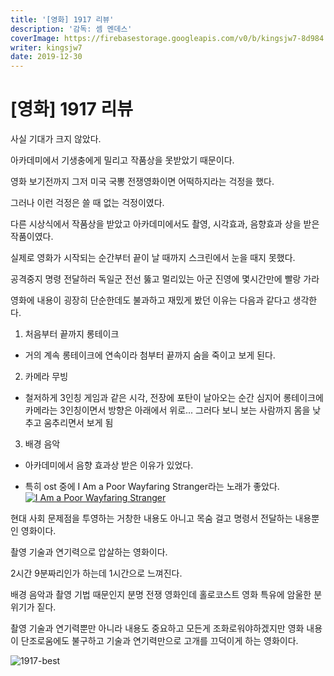 ```yaml
---
title: '[영화] 1917 리뷰'
description: '감독: 셈 멘데스'
coverImage: https://firebasestorage.googleapis.com/v0/b/kingsjw7-8d984.appspot.com/o/movie%2F1917-1.jpg?alt=media&token=fc6c38e2-d011-4c6a-b54c-7bb2d523a3c2
writer: kingsjw7
date: 2019-12-30
---
```


# [영화] 1917 리뷰

사실 기대가 크지 않았다.

아카데미에서 기생충에게 밀리고 작품상을 못받았기 때문이다.

영화 보기전까지 그저 미국 국뽕 전쟁영화이면 어떡하지라는 걱정을 했다.

그러나 이런 걱정은 쓸 때 없는 걱정이였다.

다른 시상식에서 작품상을 받았고 아카데미에서도 촬영, 시각효과, 음향효과 상을 받은 작품이였다.

실제로 영화가 시작되는 순간부터 끝이 날 때까지 스크린에서 눈을 때지 못했다.

공격중지 명령 전달하러 독일군 전선 뚫고 멀리있는 아군 진영에 몇시간만에 빨랑 가라

영화에 내용이 굉장히 단순한데도 불과하고 재밌게 봤던 이유는 다음과 같다고 생각한다.

1. 처음부터 끝까지 롱테이크
- 거의 계속 롱테이크에 연속이라 첨부터 끝까지 숨을 죽이고 보게 된다.

2. 카메라 무빙
- 철저하게 3인칭 게임과 같은 시각, 전장에 포탄이 날아오는 순간 심지어 롱테이크에 카메라는 3인칭이면서 방향은 아래에서 위로... 그러다 보니 보는 사람까지 몸을 낮추고 움추리면서 보게 됨

3. 배경 음악
- 아카데미에서 음향 효과상 받은 이유가 있었다.

- 특히 ost 중에 I Am a Poor Wayfaring Stranger라는 노래가 좋았다.
[![I Am a Poor Wayfaring Stranger](https://img.youtube.com/vi/tcsb_5Jaucs/0.jpg)](https://youtu.be/fp7mdSMNQB0)

현대 사회 문제점을 투영하는 거창한 내용도 아니고 목숨 걸고 명령서 전달하는 내용뿐인 영화이다.

촬영 기술과 연기력으로 압살하는 영화이다.

2시간 9분짜리인가 하는데 1시간으로 느껴진다.

배경 음악과 촬영 기법 때문인지 분명 전쟁 영화인데 홀로코스트 영화 특유에 암울한 분위기가 짙다.

촬영 기술과 연기력뿐만 아니라 내용도 중요하고 모든게 조화로워야하겠지만 영화 내용이 단조로움에도 불구하고 기술과 연기력만으로 고개를 끄덕이게 하는 영화이다.

![1917-best](https://firebasestorage.googleapis.com/v0/b/kingsjw7-8d984.appspot.com/o/movie%2F1917-2.gif?alt=media&token=36e3db7a-36e2-49ce-ab23-934d95de814d)